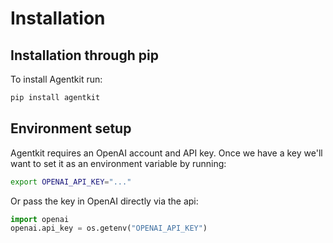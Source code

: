 # Installation
## Installation through pip

To install Agentkit run:

```bash
pip install agentkit
```


## Environment setup

Agentkit requires an OpenAI account and API key. Once we have a key we'll want to set it as an environment variable by running:

```bash
export OPENAI_API_KEY="..."
```
Or pass the key in OpenAI directly via the api:

```python
import openai
openai.api_key = os.getenv("OPENAI_API_KEY")
```
